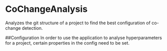 # CoChangeAnalysis
Analyzes the git structure of a project to find the best configuration of co-change detection.


##Configuration
In order to use the application to analyse hyperparameters for a project, certain properties in the config need to be set.

